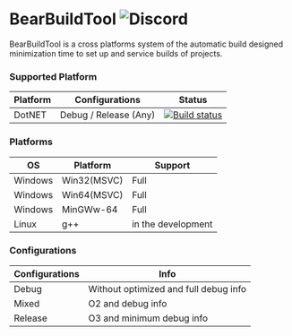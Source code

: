 BearBuildTool ![Discord](https://img.shields.io/discord/530968529311367178?label=discord&style=plastic)
==========================
BearBuildTool is a cross platforms system of the automatic build  designed minimization time to set up and service builds of projects.

### Supported Platform
|Platform|Configurations|Status|
|---|---|---|
|DotNET|Debug / Release (Any)|[![Build status](https://ci.appveyor.com/api/projects/status/9xtrftfykypvmotv?svg=true)](https://ci.appveyor.com/project/BearIvan/bearbuildtool)|

### Platforms

|OS|Platform|Support|
|---|---|---|
|Windows|Win32(MSVC)|Full|
|Windows|Win64(MSVC)|Full|
|Windows|MinGWw-64|Full|
|Linux|g++|in the development|

### Configurations 
|Configurations|Info|
|---|---|
|Debug|Without optimized and full debug info|
|Mixed|O2 and debug info|
|Release|O3 and minimum debug info|
